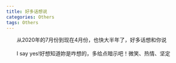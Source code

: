 ```yaml
---
title: 好多话想说
categories: Others  
tags: Others 
---
```

　　从2020年的7月份到现在4月份，也快大半年了，好多话想和你说<br><br>
　　I say yes!好想知道妳是咋想的，多给点暗示吧！微笑、热情、坚定
    
